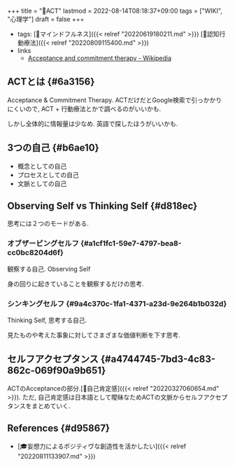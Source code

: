 +++
title = "📝ACT"
lastmod = 2022-08-14T08:18:37+09:00
tags = ["WIKI", "心理学"]
draft = false
+++

-   tags: [🔖マインドフルネス]({{< relref "20220619180211.md" >}}) [📝認知行動療法]({{< relref "20220809115400.md" >}})
-   links
    -   [Acceptance and commitment therapy - Wikipedia](https://en.wikipedia.org/wiki/Acceptance_and_commitment_therapy)


## ACTとは {#6a3156}

Acceptance & Commitment Therapy. ACTだけだとGoogle検索で引っかかりにくいので, ACT + 行動療法とかで調べるのがいいかも.

しかし全体的に情報量は少なめ. 英語で探したほうがいいかも.


## 3つの自己 {#b6ae10}

-   概念としての自己
-   プロセスとしての自己
-   文脈としての自己


## Observing Self vs Thinking Self {#d818ec}

思考には２つのモードがある.


### オブザービングセルフ {#a1cf1fc1-59e7-4797-bea8-cc0bc8204d6f}

観察する自己. Observing Self

身の回りに起きていることを観察するだけの思考.


### シンキングセルフ {#9a4c370c-1fa1-4371-a23d-9e264b1b032d}

Thinking Self, 思考する自己.

見たものや考えた事象に対してさまざまな価値判断を下す思考.


## セルフアクセプタンス {#a4744745-7bd3-4c83-862c-069f90a9b651}

ACTのAcceptanceの部分.[📝自己肯定感]({{< relref "20220327060654.md" >}}). ただ, 自己肯定感は日本語として曖昧なためACTの文脈からセルフアクセプタンスをまとめていく.


## References {#d95867}

-   [🎓妄想力によるポジティヴな創造性を活かしたい]({{< relref "20220811133907.md" >}})
